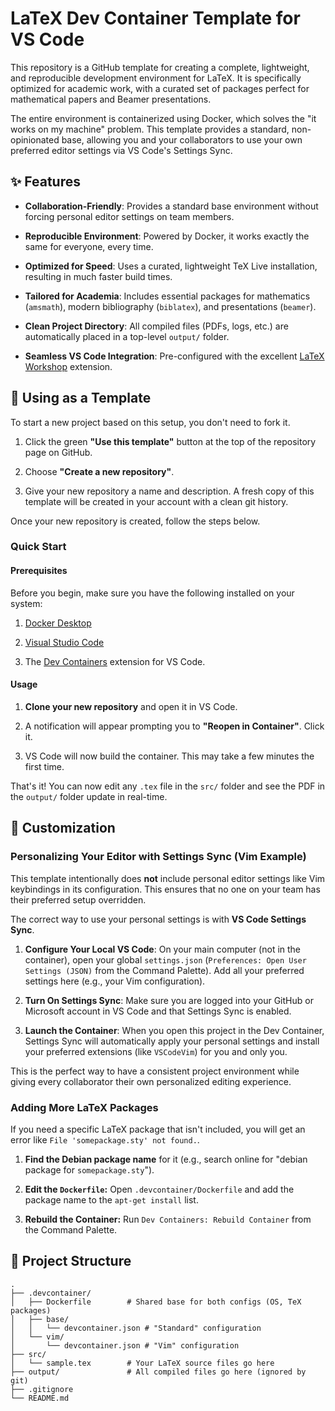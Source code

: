 # LaTeX Dev Container Template for VS Code

This repository is a GitHub template for creating a complete, lightweight, and reproducible development environment for LaTeX. It is specifically optimized for academic work, with a curated set of packages perfect for mathematical papers and Beamer presentations.

The entire environment is containerized using Docker, which solves the "it works on my machine" problem. This template provides a standard, non-opinionated base, allowing you and your collaborators to use your own preferred editor settings via VS Code's Settings Sync.

## ✨ Features

* **Collaboration-Friendly**: Provides a standard base environment without forcing personal editor settings on team members.

* **Reproducible Environment**: Powered by Docker, it works exactly the same for everyone, every time.

* **Optimized for Speed**: Uses a curated, lightweight TeX Live installation, resulting in much faster build times.

* **Tailored for Academia**: Includes essential packages for mathematics (`amsmath`), modern bibliography (`biblatex`), and presentations (`beamer`).

* **Clean Project Directory**: All compiled files (PDFs, logs, etc.) are automatically placed in a top-level `output/` folder.

* **Seamless VS Code Integration**: Pre-configured with the excellent [LaTeX Workshop](https://marketplace.visualstudio.com/items?itemName=James-Yu.latex-workshop) extension.

## 🚀 Using as a Template

To start a new project based on this setup, you don't need to fork it.

1. Click the green **"Use this template"** button at the top of the repository page on GitHub.

2. Choose **"Create a new repository"**.

3. Give your new repository a name and description. A fresh copy of this template will be created in your account with a clean git history.

Once your new repository is created, follow the steps below.

### Quick Start

#### Prerequisites

Before you begin, make sure you have the following installed on your system:

1. [Docker Desktop](https://www.docker.com/products/docker-desktop/)

2. [Visual Studio Code](https://code.visualstudio.com/)

3. The [Dev Containers](https://marketplace.visualstudio.com/items?itemName=ms-vscode-remote.remote-containers) extension for VS Code.

#### Usage

1. **Clone your new repository** and open it in VS Code.

2. A notification will appear prompting you to **"Reopen in Container"**. Click it.

3. VS Code will now build the container. This may take a few minutes the first time.

That's it! You can now edit any `.tex` file in the `src/` folder and see the PDF in the `output/` folder update in real-time.

## 🔧 Customization

### Personalizing Your Editor with Settings Sync (Vim Example)

This template intentionally does **not** include personal editor settings like Vim keybindings in its configuration. This ensures that no one on your team has their preferred setup overridden.

The correct way to use your personal settings is with **VS Code Settings Sync**.

1. **Configure Your Local VS Code**: On your main computer (not in the container), open your global `settings.json` (`Preferences: Open User Settings (JSON)` from the Command Palette). Add all your preferred settings here (e.g., your Vim configuration).

2. **Turn On Settings Sync**: Make sure you are logged into your GitHub or Microsoft account in VS Code and that Settings Sync is enabled.

3. **Launch the Container**: When you open this project in the Dev Container, Settings Sync will automatically apply your personal settings and install your preferred extensions (like `VSCodeVim`) for you and only you.

This is the perfect way to have a consistent project environment while giving every collaborator their own personalized editing experience.

### Adding More LaTeX Packages

If you need a specific LaTeX package that isn't included, you will get an error like `File 'somepackage.sty' not found.`.

1. **Find the Debian package name** for it (e.g., search online for "debian package for `somepackage.sty`").

2. **Edit the `Dockerfile`:** Open `.devcontainer/Dockerfile` and add the package name to the `apt-get install` list.

3. **Rebuild the Container:** Run `Dev Containers: Rebuild Container` from the Command Palette.


## 📁 Project Structure
```
.
├── .devcontainer/
│   ├── Dockerfile        # Shared base for both configs (OS, TeX packages)
│   ├── base/
│   │   └── devcontainer.json # "Standard" configuration
│   └── vim/
│       └── devcontainer.json # "Vim" configuration
├── src/
│   └── sample.tex        # Your LaTeX source files go here
├── output/               # All compiled files go here (ignored by git)
├── .gitignore
└── README.md
```